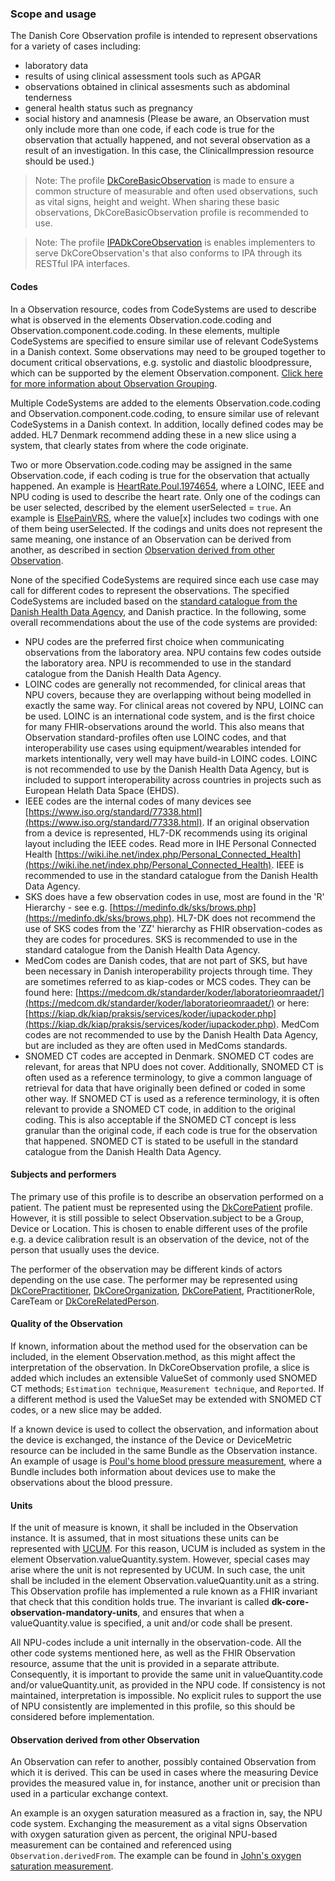 ### Scope and usage
The Danish Core Observation profile is intended to represent observations for a variety of cases including:
* laboratory data
* results of using clinical assessment tools such as APGAR
* observations obtained in clinical assesments such as abdominal tenderness
* general health status such as pregnancy
* social history and anamnesis (Please be aware, an Observation must only include more than one code, if each code is true for the observation that actually happened, and not several observation as a result of an investigation. In this case, the ClinicalImpression resource should be used.)


>Note: The profile [DkCoreBasicObservation](./StructureDefinition-dk-core-basic-observation.html) is made to ensure a common structure of measurable and often used observations, such as vital signs, height and weight. When sharing these basic observations, DkCoreBasicObservation profile is recommended to use.

>Note: The profile [IPADkCoreObservation](./StructureDefinition-ipa-dk-core-observation.html) is enables implementers to serve DkCoreObservation's that also conforms to IPA through its RESTful IPA interfaces.


#### Codes
In a Observation resource, codes from CodeSystems are used to describe what is observed in the elements Observation.code.coding and Observation.component.code.coding. In these elements, multiple CodeSystems are specified to ensure similar use of relevant CodeSystems in a Danish context. Some observations may need to be grouped together to document critical observations, e.g. systolic and diastolic bloodpressure, which can be supported by the element Observation.component. [Click here for more information about Observation Grouping](http://hl7.org/fhir/observation.html#obsgrouping). 

Multiple CodeSystems are added to the elements Observation.code.coding and Observation.component.code.coding, to ensure similar use of relevant CodeSystems in a Danish context. In addition, locally defined codes may be added. HL7 Denmark recommend adding these in a new slice using a system, that clearly states from where the code originate. 

Two or more Observation.code.coding may be assigned in the same Observation.code, if each coding is true for the observation that actually happened. An example is [HeartRate.Poul.1974654](./Observation-HeartRate.Poul.1974654.html), where a LOINC, IEEE and NPU coding is used to describe the heart rate. Only one of the codings can be user selected, described by the element userSelected = `true`. An example is [ElsePainVRS](./Observation-ElsePainVRS.html), where the value[x] includes two codings with one of them being userSelected.
If the codings and units does not represent the same meaning, one instance of an Observation can be derived from another, as described in section [Observation derived from other Observation](#observation-derived-from-other-observation).

None of the specified CodeSystems are required since each use case may call for different codes to represent the observations. The specified CodeSystems are included based on the [standard catalogue from the Danish Health Data Agency](https://sundhedsdatastyrelsen.dk/da/rammer-og-retningslinjer/om-referencearkitektur-og-standarder/standardkatalog), and Danish practice. In the following, some overall recommendations about the use of the code systems are provided:
* NPU codes are the preferred first choice when communicating observations from the laboratory area. NPU contains few codes outside the laboratory area. NPU is recommended to use in the standard catalogue from the Danish Health Data Agency.
* LOINC codes are generally not recommended, for clinical areas that NPU covers, because they are overlapping without being modelled in exactly the same way. For clinical areas not covered by NPU, LOINC can be used. LOINC is an international code system, and is the first choice for many FHIR-observations around the world. This also means that Observation standard-profiles often use LOINC codes, and that interoperability use cases using equipment/wearables intended for markets intentionally, very well may have build-in LOINC codes. LOINC is not recommended to use by the Danish Health Data Agency, but is included to support interoperability across countries in projects such as European Helath Data Space (EHDS).
* IEEE codes are the internal codes of many devices see [https://www.iso.org/standard/77338.html](https://www.iso.org/standard/77338.html). If an original observation from a device is represented, HL7-DK recommends using its original layout including the IEEE codes. Read more in IHE Personal Connected Health [https://wiki.ihe.net/index.php/Personal_Connected_Health](https://wiki.ihe.net/index.php/Personal_Connected_Health). IEEE is recommended to use in the standard catalogue from the Danish Health Data Agency.
* SKS does have a few observation codes in use, most are found in the 'R' Hierarchy - see e.g. [https://medinfo.dk/sks/brows.php](https://medinfo.dk/sks/brows.php). HL7-DK does not recommend the use of SKS codes from the 'ZZ' hierarchy as FHIR observation-codes as they are codes for procedures. SKS is recommended to use in the standard catalogue from the Danish Health Data Agency.
* MedCom codes are Danish codes, that are not part of SKS, but have been necessary in Danish interoperability projects through time. They are sometimes referred to as kiap-codes or MCS codes. They can be found here: [https://medcom.dk/standarder/koder/laboratorieomraadet/](https://medcom.dk/standarder/koder/laboratorieomraadet/) or here: [https://kiap.dk/kiap/praksis/services/koder/iupackoder.php](https://kiap.dk/kiap/praksis/services/koder/iupackoder.php). MedCom codes are not recommended to use by the Danish Health Data Agency, but are included as they are often used in MedComs standards.
* SNOMED CT codes are accepted in Denmark. SNOMED CT codes are relevant, for areas that NPU does not cover. Additionally, SNOMED CT is often used as a reference terminology, to give a common language of retrieval for data that have originally been defined or coded in some other way. If SNOMED CT is used as a reference terminology, it is often relevant to provide a SNOMED CT code, in addition to the original coding. This is also acceptable if the SNOMED CT concept is less granular than the original code, if each code is true for the observation that happened. SNOMED CT is stated to be usefull in the standard catalogue from the Danish Health Data Agency.

#### Subjects and performers
The primary use of this profile is to describe an observation performed on a patient. The patient must be represented using the [DkCorePatient](StructureDefinition-dk-core-patient.html) profile. However, it is still possible to select Observation.subject to be a Group, Device or Location. This is chosen to enable different uses of the profile e.g. a device calibration result is an observation of the device, not of the person that usually uses the device.

The performer of the observation may be different kinds of actors depending on the use case. The performer may be represented using [DkCorePractitioner](StructureDefinition-dk-core-practitioner.html), [DkCoreOrganization](StructureDefinition-dk-core-organization.html), [DkCorePatient](StructureDefinition-dk-core-patient.html), PractitionerRole, CareTeam or [DkCoreRelatedPerson](StructureDefinition-dk-core-related-person.html).

#### Quality of the Observation
If known, information about the method used for the observation can be included, in the element Observation.method, as this might affect the interpretation of the observation. In DkCoreObservation profile, a slice is added which includes an extensible ValueSet of commonly used SNOMED CT methods; `Estimation technique`, `Measurement technique`, and `Reported`. If a different method is used the ValueSet may be extended with SNOMED CT codes, or a new slice may be added.

If a known device is used to collect the observation, and information about the device is exchanged, the instance of the Device or DeviceMetric resource can be included in the same Bundle as the Observation instance. An example of usage is [Poul's home blood pressure measurement](./Bundle-ContinuaBundleWithDevice.html), where a Bundle includes both information about devices use to make the observations about the blood pressure.

#### Units
If the unit of measure is known, it shall be included in the Observation instance. It is assumed, that in most situations these units can be represented with [UCUM](http://unitsofmeasure.org). For this reason, UCUM is included as system in the element Observation.valueQuantity.system. However, special cases may arise where the unit is not represented by UCUM. In such case, the unit shall be included in the element Observation.valueQuantity.unit as a string. This Observation profile has implemented a rule known as a FHIR invariant that check that this condition holds true. The invariant is called **dk-core-observation-mandatory-units**, and ensures that when a valueQuantity.value is specified, a unit and/or code shall be present.

All NPU-codes include a unit internally in the observation-code. All the other code systems mentioned here, as well as the FHIR Observation resource, assume that the unit is provided in a separate attribute. Consequently, it is important to provide the same unit in valueQuantity.code and/or valueQuantity.unit, as provided in the NPU code. If consistency is not maintained, interpretation is impossible. No explicit rules to support the use of NPU consistently are implemented in this profile, so this should be considered before implementation.

#### Observation derived from other Observation
An Observation can refer to another, possibly contained Observation from which it is derived. This can be used in cases where the measuring Device provides the measured value in, for instance, another unit or precision than used in a particular exchange context.

An example is an oxygen saturation measured as a fraction in, say, the NPU code system. Exchanging the measurement as a vital signs Observation with oxygen saturation given as percent, the original NPU-based measurement can be contained and referenced using `Observation.derivedFrom`. The example can be found in [John's oxygen saturation measurement](./Observation-ObservationOxySatBasicObservationOrg.html).


<!-- Include description of: I tilfælde af at et resultat fra en beregning, fx BMI, deles og det ønskes at dele den tilhørende formel for beregningen, vil vi se på, hvordan formlen kan deles. Det foreslås, at vi kigger på Observation.method, da dette element formentlig kan holde de nødvendige informationer. -->